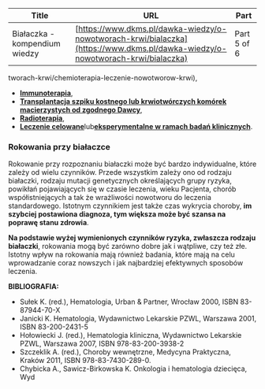 | **Title**       | **URL**           | **Part**              |
|-----------------|-------------------|-----------------------|
| Białaczka - kompendium wiedzy         | [https://www.dkms.pl/dawka-wiedzy/o-nowotworach-krwi/bialaczka](https://www.dkms.pl/dawka-wiedzy/o-nowotworach-krwi/bialaczka)    | Part 5 of 6          |

tworach-krwi/chemioterapia-leczenie-nowotworow-krwi),
* [**Immunoterapia**](https://www.dkms.pl/dawka-wiedzy/o-nowotworach-krwi/immunoterapia-co-to-jest-na-czym-polega-kto-moze-niej-skorzystac),
* [**Transplantacja szpiku kostnego lub krwiotwórczych komórek macierzystych od zgodnego Dawcy**](https://www.dkms.pl/o-pobraniu),
* [**Radioterapia**](https://www.dkms.pl/dawka-wiedzy/o-nowotworach-krwi/radioterapia-leczenie-nowotworow-krwi),
* [**Leczenie celowane**](https://www.dkms.pl/dawka-wiedzy/o-nowotworach-krwi/na-czym-polega-leczenie-celowane-nowotworow)lub[**eksperymentalne w ramach badań klinicznych**](https://www.dkms.pl/dawka-wiedzy/nauka-i-badania/badania-kliniczne).


### Rokowania przy białaczce


Rokowanie przy rozpoznaniu białaczki może być bardzo indywidualne, które zależy od wielu czynników. Przede wszystkim zależy ono od rodzaju białaczki, rodzaju mutacji genetycznych określających grupy ryzyka, powikłań pojawiających się w czasie leczenia, wieku Pacjenta, chorób współistniejących a tak że wrażliwości nowotworu do leczenia standardowego. Istotnym czynnikiem jest także czas wykrycia choroby, **im szybciej postawiona diagnoza, tym większa może być szansa na poprawę stanu zdrowia**.


**Na podstawie wyżej wymienionych czynników ryzyka, zwłaszcza rodzaju białaczki**, rokowania mogą być zarówno dobre jak i wątpliwe, czy też złe. Istotny wpływ na rokowania mają również badania, które mają na celu wprowadzanie coraz nowszych i jak najbardziej efektywnych sposobów leczenia.


**BIBLIOGRAFIA:**


* Sułek K. (red.), Hematologia, Urban \& Partner, Wrocław 2000, ISBN 83\-87944\-70\-X
* Janicki K. Hematologia, Wydawnictwo Lekarskie PZWL, Warszawa 2001, ISBN 83\-200\-2431\-5
* Hołowiecki J. (red.), Hematologia kliniczna, Wydawnictwo Lekarskie PZWL, Warszawa 2007, ISBN 978\-83\-200\-3938\-2
* Szczeklik A. (red.), Choroby wewnętrzne, Medycyna Praktyczna, Kraków 2011, ISBN 978\-83\-7430\-289\-0\.
* Chybicka A., Sawicz\-Birkowska K. Onkologia i hematologia dziecięca, Wyd